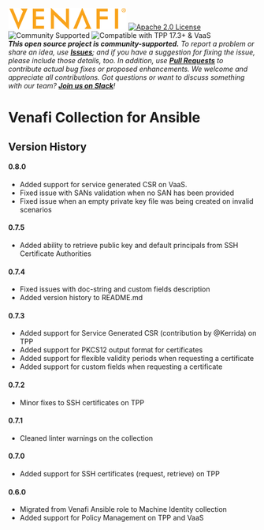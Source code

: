 ![Venafi](../Venafi_logo.png)
[![Apache 2.0 License](https://img.shields.io/badge/License-Apache%202.0-blue.svg)](https://opensource.org/licenses/Apache-2.0)
![Community Supported](https://img.shields.io/badge/Support%20Level-Community-brightgreen)
![Compatible with TPP 17.3+ & VaaS](https://img.shields.io/badge/Compatibility-TPP%2017.3+%20%26%20VaaS-f9a90c)  
_**This open source project is community-supported.** To report a problem or share an idea, use
**[Issues](../../issues)**; and if you have a suggestion for fixing the issue, please include those details, too.
In addition, use **[Pull Requests](../../pulls)** to contribute actual bug fixes or proposed enhancements.
We welcome and appreciate all contributions. Got questions or want to discuss something with our team?
**[Join us on Slack](https://join.slack.com/t/venafi-integrations/shared_invite/zt-i8fwc379-kDJlmzU8OiIQOJFSwiA~dg)**!_
# Venafi Collection for Ansible
## Version History

#### 0.8.0
 * Added support for service generated CSR on VaaS. 
 * Fixed issue with SANs validation when no SAN has been provided
 * Fixed issue when an empty private key file was being created on invalid scenarios
#### 0.7.5
 * Added ability to retrieve public key and default principals from SSH Certificate Authorities
#### 0.7.4
 * Fixed issues with doc-string and custom fields description
 * Added version history to README.md
#### 0.7.3
 * Added support for Service Generated CSR (contribution by @Kerrida) on TPP
 * Added support for PKCS12 output format for certificates
 * Added support for flexible validity periods when requesting a certificate
 * Added support for custom fields when requesting a certificate
#### 0.7.2
 * Minor fixes to SSH certificates on TPP
#### 0.7.1
 * Cleaned linter warnings on the collection
#### 0.7.0
 * Added support for SSH certificates (request, retrieve) on TPP
#### 0.6.0
 * Migrated from Venafi Ansible role to Machine Identity collection
 * Added support for Policy Management on TPP and VaaS